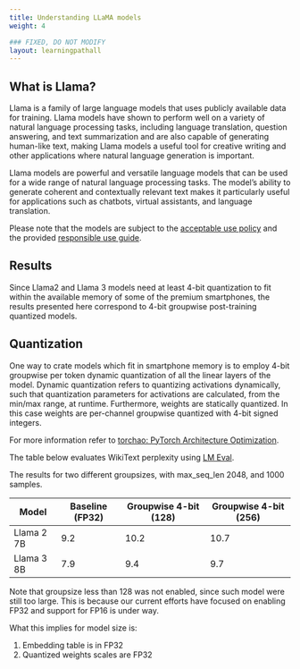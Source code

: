 ```yaml
---
title: Understanding LLaMA models
weight: 4

### FIXED, DO NOT MODIFY
layout: learningpathall
---
```


## What is Llama?

Llama is a family of large language models that uses publicly available data for training. Llama models have shown to perform well on a variety of natural language processing tasks, including language translation, question answering, and text summarization and are also capable of generating human-like text, making Llama models a useful tool for creative writing and other applications where natural language generation is important.

Llama models are powerful and versatile language models that can be used for a wide range of natural language processing tasks. The model’s ability to generate coherent and contextually relevant text makes it particularly useful for applications such as chatbots, virtual assistants, and language translation.

Please note that the models are subject to the [acceptable use policy](https://github.com/facebookresearch/llama/blob/main/USE_POLICY.md) and the provided [responsible use guide](https://ai.meta.com/static-resource/responsible-use-guide/).

## Results

Since Llama2 and Llama 3 models need at least 4-bit quantization to fit within the available memory of some of the premium smartphones, the results presented here correspond to 4-bit groupwise post-training quantized models.

## Quantization

One way to crate models which fit in smartphone memory is to employ 4-bit groupwise per token dynamic quantization of all the linear layers of the model. Dynamic quantization refers to quantizing activations dynamically, such that quantization parameters for activations are calculated, from the min/max range, at runtime. Furthermore, weights are statically quantized. In this case weights are per-channel groupwise quantized with 4-bit signed integers. 

For more information refer to [torchao: PyTorch Architecture Optimization](https://github.com/pytorch-labs/ao/).

The table below evaluates WikiText perplexity using [LM Eval](https://github.com/EleutherAI/lm-evaluation-harness). 

The results for two different groupsizes, with max_seq_len 2048, and 1000 samples.

|Model | Baseline (FP32) | Groupwise 4-bit (128) | Groupwise 4-bit (256)
|--------|-----------------| ---------------------- | ---------------
|Llama 2 7B | 9.2 | 10.2 | 10.7
|Llama 3 8B | 7.9 | 9.4 | 9.7

Note that groupsize less than 128 was not enabled, since such model were still too large. This is because our current efforts have focused on enabling FP32 and support for FP16 is under way. 

What this implies for model size is:
1. Embedding table is in FP32 
2. Quantized weights scales are FP32

